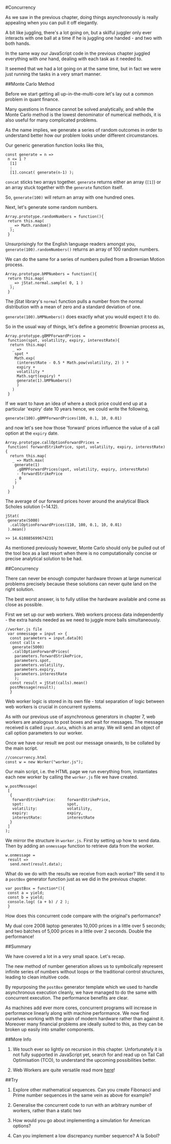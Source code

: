 #Concurrency

As we saw in the previous chapter, doing things asynchronously is really appealing when you can pull it off elegantly.

A bit like juggling, there's a lot going on, but a skilful juggler only ever interacts with one ball at a time if he is juggling one handed - and two with both hands.

In the same way our JavaScript code in the previous chapter juggled everything with *one* hand, dealing with each task as it needed to.

It seemed that we had a lot going on at the same time, but in fact we were just running the tasks in a very smart manner.

##Monte Carlo Method

Before we start getting all up-in-the-multi-core let's lay out a common problem in quant finance.

Many questions in finance cannot be solved analytically, and while the Monte Carlo method is the lowest denominator of numerical methods, it is also useful for many complicated problems.

As the name implies, we generate a series of random outcomes in order to understand better how our problem looks under different circumstances.

Our generic generation function looks like this,

~~~~~~~~
const generate = n =>
 n <= 1 ? 
  [1]
  :
  [1].concat( generate(n-1) );
~~~~~~~~

`concat` sticks two arrays together. `generate` returns either an array (`[1]`) or an array stuck together with the `generate` function itself.

So, `generate(100)` will return an array with one hundred ones.

Next, let's generate some random numbers.

~~~~~~~~
Array.prototype.randomNumbers = function(){
 return this.map( 
  _ => Math.random()
  );
 }
~~~~~~~~

Unsurprisingly for the English language readers amongst you, `generate(100).randomNumbers()` returns an array of 100 random numbers.

We can do the same for a series of numbers pulled from a Brownian Motion process.

~~~~~~~~
Array.prototype.bMPNumbers = function(){
 return this.map( 
  _ => jStat.normal.sample( 0, 1 )
  );
 }
~~~~~~~~

The jStat library's `normal` function pulls a number from the normal distribution with a mean of zero and a standard deviation of one.

`generate(100).bMPNumbers()` does exactly what you would expect it to do.

So in the usual way of things, let's define a geometric Brownian process as,

~~~~~~~~
Array.prototype.gBMPForwardPrices = 
 function(spot, volatility, expiry, interestRate){
  return this.map(
   _ =>
    spot * 
    Math.exp(
     (interestRate - 0.5 * Math.pow(volatility, 2) ) * 
     expiry + 
     volatility * 
     Math.sqrt(expiry) * 
     generate(1).bMPNumbers()
     )
   )
 }
~~~~~~~~

If we want to have an idea of where a stock price could end up at a particular 'expiry' date 10 years hence, we could write the following,

~~~~~~~~
generate(100).gBMPForwardPrices(100, 0.1, 10, 0.01)
~~~~~~~~

and now let's see how those 'forward' prices influence the value of a call option at the `expiry` date.

~~~~~~~~
Array.prototype.callOptionForwardPrices =
 function( forwardStrikePrice, spot, volatility, expiry, interestRate){
  return this.map(
   _ => Math.max(
    generate(1)
     .gBMPForwardPrices(spot, volatility, expiry, interestRate)
     - forwardStrikePrice
    , 0 
    )
   )
 }
~~~~~~~~

The average of our forward prices hover around the analytical Black Scholes solution (~14.12).

~~~~~~~~
jStat(
 generate(5000)
  .callOptionForwardPrices(110, 100, 0.1, 10, 0.01)
 ).mean()
~~~~~~~~

`>> 14.610885699674231`

As mentioned previously however, Monte Carlo should only be pulled out of the tool box as a last resort when there is no computationally concise or precise analytical solution to be had.

##Concurrency

There can never be enough computer hardware thrown at large numerical problems precisely because these solutions can never quite land on the right solution.

The best worst answer, is to fully utilise the hardware available and come as close as possible.

First we set up our web workers. Web workers process data independently - the extra hands needed as we need to juggle more balls simultaneously.

~~~~~~~~
//worker.js file
 var onmessage = input => {
  const parameters = input.data[0]
  const calls = 
   generate(5000)
   .callOptionForwardPrices(
    parameters.forwardStrikePrice,
    parameters.spot,
    parameters.volatility,
    parameters.expiry,
    parameters.interestRate 
    );     
  const result = jStat(calls).mean()   
  postMessage(result);
  }
~~~~~~~~

Web worker logic is stored in its own file - total separation of logic between web workers is crucial in concurrent systems.

As with our previous use of asynchronous generators in chapter 7, web workers are analogous to post boxes and wait for messages. The message received is called `input.data`, which is an array. We will send an object of call option parameters to our worker.

Once we have our result we post our message onwards, to be collated by the main script.

~~~~~~~~
//concurrency.html
const w = new Worker("worker.js");
~~~~~~~~

Our main script, i.e. the HTML page we run everything from, instantiates each new worker by calling the `worker.js` file we have created.

~~~~~~~~
w.postMessage(
 [
  {
   forwardStrikePrice:     forwardStrikePrice, 
   spot:                   spot, 
   volatility:             volatility, 
   expiry:                 expiry, 
   interestRate:           interestRate
  }
 ] 
);
~~~~~~~~

We mirror the structure in `worker.js`. First by setting up how to send data. Then by adding an `onmessage` function to retrieve data from the worker.

~~~~~~~~
w.onmessage =
 result =>
  send.next(result.data);
~~~~~~~~

What do we do with the results we receive from each worker? We send it to a `postBox` generator function just as we did in the previous chapter.

~~~~~~~~
var postBox = function*(){
 const a = yield;
 const b = yield;
 console.log( (a + b) / 2 );
 }
~~~~~~~~

How does this concurrent code compare with the original's performance?

My dual core 2008 laptop generates 10,000 prices in a little over 5 seconds; and two batches of 5,000 prices in a little over 2 seconds. Double the performance!

##Summary

We have covered a lot in a very small space. Let's recap.

The new method of number generation allows us to symbolically represent infinite series of numbers without loops or the traditional control structures, leading to clean intuitive code.

By repurposing the `postBox` generator template which we used to handle asynchronous execution cleanly, we have managed to do the same with concurrent execution. The performance benefits are clear.

As machines add ever more cores, concurrent programs will increase in performance linearly along with machine performance. We now find ourselves working with the grain of modern hardware rather than against it. Moreover many financial problems are ideally suited to this, as they can be broken up easily into smaller components.

##More Info

1) We touch ever so lightly on recursion in this chapter. Unfortunately it is not fully supported in JavaScript yet, search for and read up on Tail Call Optimisation (TCO), to understand the upcoming possibilities better.

2) Web Workers are quite versatile read more [here](https://developer.mozilla.org/en-US/docs/Web/API/Web_Workers_API/Using_web_workers)!

##Try

1) Explore other mathematical sequences. Can you create Fibonacci and Prime number sequences in the same vein as above for example?

2) Generalise the concurrent code to run with an arbitrary number of workers, rather than a static two

3) How would you go about implementing a simulation for American options?

4) Can you implement a low discrepancy number sequence? A la Sobol?
